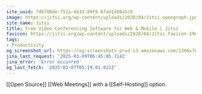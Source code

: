 ```yaml
---
site_uuid: 7d6780de-f52a-4b3d-89f9-0fad1408a5c8
image: https://jitsi.org/wp-content/uploads/2020/04/Jitsi_opengraph.jpg
site_name: Jitsi
title: Free Video Conferencing Software for Web & Mobile | Jitsi
favicon: https://jitsi.org/wp-content/uploads/2020/04/Jitsi-favicon-196.png
tags:
- Productivity
og_screenshot_url: https://og-screenshots-prod.s3.amazonaws.com/1366x768/80/false/0fb112d4295c3faa3e85956aae462f927ebbf07638b664b617254727481f6677.jpeg
jina_last_request: '2025-03-09T06:45:05.714Z'
jina_error: 'Error occurred'
og_last_fetch: '2025-03-07T05:19:01.822Z'
---
```



[[Open Source]] [[Web Meetings]] with a [[Self-Hosting]] option.

